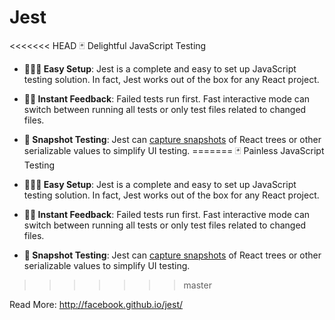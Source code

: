 # Jest

<<<<<<< HEAD
🃏 Delightful JavaScript Testing

* **👩🏻‍💻 Easy Setup**: Jest is a complete and easy to set up JavaScript testing
  solution. In fact, Jest works out of the box for any React project.

* **🏃🏽 Instant Feedback**: Failed tests run first. Fast interactive mode can
  switch between running all tests or only test files related to changed files.

* **📸 Snapshot Testing**: Jest can
  [capture snapshots](http://facebook.github.io/jest/docs/snapshot-testing.html)
  of React trees or other serializable values to simplify UI testing.
=======
🃏 Painless JavaScript Testing

- **👩🏻‍💻 Easy Setup**: Jest is a complete and easy to set up JavaScript testing solution. In fact, Jest works out of the box for any React project.

- **🏃🏽 Instant Feedback**: Failed tests run first. Fast interactive mode can switch between running all tests or only test files related to changed files.

- **📸 Snapshot Testing**: Jest can [capture snapshots](http://facebook.github.io/jest/docs/snapshot-testing.html) of React trees or other serializable values to simplify UI testing.
>>>>>>> master

Read More: http://facebook.github.io/jest/
